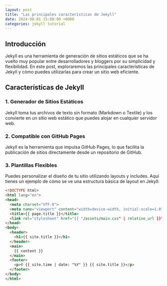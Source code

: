 ```yaml
---
layout: post
title: "Las principales características de Jekyll"
date: 2024-08-01 15:00:00 +0000
categories: jekyll tutorial
---
```


## Introducción

Jekyll es una herramienta de generación de sitios estáticos que se ha vuelto muy popular entre desarrolladores y bloggers por su simplicidad y flexibilidad. En este post, exploraremos las principales características de Jekyll y cómo puedes utilizarlas para crear un sitio web eficiente.

## Características de Jekyll

### 1. Generador de Sitios Estáticos

Jekyll toma tus archivos de texto sin formato (Markdown o Textile) y los convierte en un sitio web estático que puedes alojar en cualquier servidor web.

### 2. Compatible con GitHub Pages

Jekyll es la herramienta que impulsa GitHub Pages, lo que facilita la publicación de sitios directamente desde un repositorio de GitHub.

### 3. Plantillas Flexibles

Puedes personalizar el diseño de tu sitio utilizando layouts y includes. Aquí tienes un ejemplo de cómo se ve una estructura básica de layout en Jekyll:

```html
<!DOCTYPE html>
<html lang="en">
<head>
  <meta charset="UTF-8">
  <meta name="viewport" content="width=device-width, initial-scale=1.0">
  <title>{{ page.title }}</title>
  <link rel="stylesheet" href="{{ "/assets/main.css" | relative_url }}">
</head>
<body>
  <header>
    <h1>{{ site.title }}</h1>
  </header>
  <main>
    {{ content }}
  </main>
  <footer>
    <p>© {{ site.time | date: "%Y" }} {{ site.title }}</p>
  </footer>
</body>
</html>
